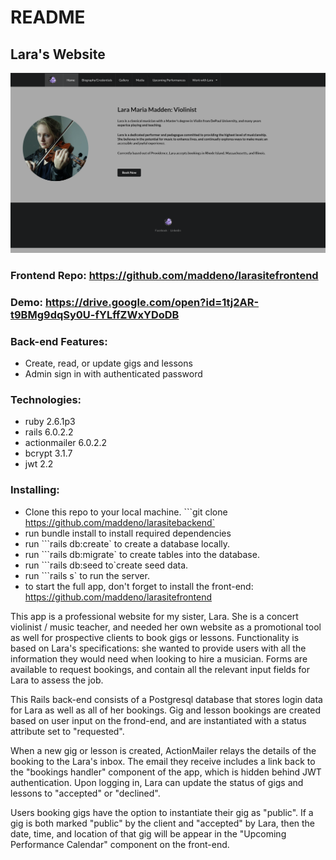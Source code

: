 # README

## Lara's Website

![](images/larasite-screenshot.png)


### Frontend Repo: https://github.com/maddeno/larasitefrontend

### Demo: https://drive.google.com/open?id=1tj2AR-t9BMg9dqSy0U-fYLffZWxYDoDB

### Back-end Features:
  - Create, read, or update gigs and lessons  
  - Admin sign in with authenticated password

### Technologies:
  - ruby 2.6.1p3
  - rails 6.0.2.2
  - actionmailer 6.0.2.2
  - bcrypt 3.1.7
  - jwt 2.2

### Installing:
  - Clone this repo to your local machine. ```git clone https://github.com/maddeno/larasitebackend`
  - run bundle install to install required dependencies
  - run ```rails db:create` to create a database locally.
  - run ```rails db:migrate` to create tables into the database.
  - run ```rails db:seed to`create seed data.
  - run ```rails s` to run the server.
  - to start the full app, don't forget to install the front-end: https://github.com/maddeno/larasitefrontend


This app is a professional website for my sister, Lara. She is a concert violinist / music teacher, and needed her own website as a promotional tool as well for prospective clients to book gigs or lessons. Functionality is based on Lara's specifications: she wanted to provide users with all the information they would need when looking to hire a musician. Forms are available to request bookings, and contain all the relevant input fields for Lara to assess the job. 

This Rails back-end consists of a Postgresql database that stores login data for Lara as well as all of her bookings. Gig and lesson bookings are created based on user input on the frond-end, and are instantiated with a status attribute set to "requested".

When a new gig or lesson is created, ActionMailer relays the details of the booking to the Lara's inbox. The email they receive includes a link back to the "bookings handler" component of the app, which is hidden behind JWT authentication. Upon logging in, Lara can update the status of gigs and lessons to "accepted" or "declined".

Users booking gigs have the option to instantiate their gig as "public". If a gig is both marked "public" by the client and "accepted" by Lara, then the date, time, and location of that gig will be appear in the "Upcoming Performance Calendar" component on the front-end. 
